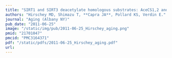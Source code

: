 ```yaml
---
title: "SIRT1 and SIRT3 deacetylate homologous substrates: AceCS1,2 and HMGCS1,2"
authors: "Hirschey MD, Shimazu T, **Capra JA**, Pollard KS, Verdin E."
journal: "Aging (Albany NY)"
pub_date: "2011-06-25"
image: "/static/img/pub/2011-06-25_Hirschey_aging.png"
pmid: "21701047"
pmcid: "PMC3164371"
pdf: "/static/pdfs/2011-06-25_Hirschey_aging.pdf"
url: 
---
```

